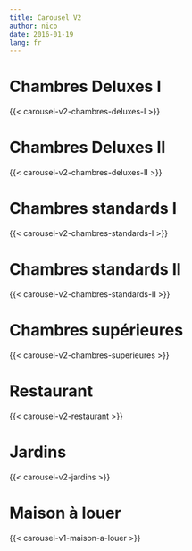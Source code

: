 ```yaml
---
title: Carousel V2
author: nico
date: 2016-01-19
lang: fr
---
```


# Chambres Deluxes I
{{< carousel-v2-chambres-deluxes-I >}}

# Chambres Deluxes II
{{< carousel-v2-chambres-deluxes-II >}}

# Chambres standards I
{{< carousel-v2-chambres-standards-I >}}

# Chambres standards II
{{< carousel-v2-chambres-standards-II >}}

# Chambres supérieures
{{< carousel-v2-chambres-superieures >}}

# Restaurant
{{< carousel-v2-restaurant >}}

# Jardins
{{< carousel-v2-jardins >}}

# Maison à louer
{{< carousel-v1-maison-a-louer >}}
